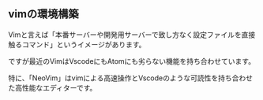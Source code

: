 



## vimの環境構築

Vimと言えば「本番サーバーや開発用サーバーで致し方なく設定ファイルを直接触るコマンド」というイメージがあります。

ですが最近のVimはVscodeにもAtomにも劣らない機能を持ち合わせています。

特に、「NeoVim」はvimによる高速操作とVscodeのような可読性を持ち合わせた高性能なエディターです。













